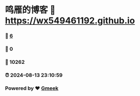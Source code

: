 # 鸣雁的博客 :link: https://wx549461192.github.io 
### :page_facing_up: [6](https://wx549461192.github.io/tag.html) 
### :speech_balloon: 0 
### :hibiscus: 10262 
### :alarm_clock: 2024-08-13 23:10:59 
### Powered by :heart: [Gmeek](https://github.com/Meekdai/Gmeek)
